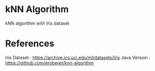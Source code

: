 # kNN Algorithm
kNN algorithm with Iris dataset 



# References
Iris Dataset : https://archive.ics.uci.edu/ml/datasets/iris
Java Version : https://github.com/eroberer/knn-algorithm
